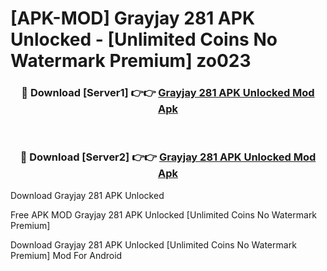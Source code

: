 # [APK-MOD] Grayjay 281 APK Unlocked - [Unlimited Coins No Watermark Premium] zo023



<div align="center">
<h3>🔴 Download [Server1] 👉👉 <a href="https://momento.my/?title=Grayjay_281_APK_Unlocked">Grayjay 281 APK Unlocked Mod Apk</a></h3><br>

<h3>🔴 Download [Server2] 👉👉 <a href="https://momento.my/?title=Grayjay_281_APK_Unlocked">Grayjay 281 APK Unlocked Mod Apk</a></h3>
</div>



Download Grayjay 281 APK Unlocked 

Free APK MOD Grayjay 281 APK Unlocked [Unlimited Coins No Watermark Premium]

Download Grayjay 281 APK Unlocked [Unlimited Coins No Watermark Premium] Mod For Android
